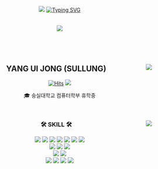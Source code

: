 <header>
  <div align="center">
    <img
      src="https://capsule-render.vercel.app/api?type=waving&color=0:E34C26,10:DA5B0B,30:C6538C,75:3572A5,100:A371F7&height=120&animation=fadeIn&text=&section=header&fontAlign=70">
    <a href="https://git.io/typing-svg"><img
      alt="Typing SVG"
      src="https://readme-typing-svg.demolab.com?font=Satisfy&size=40&pause=1000&color=F7F7F7&background=FFFFFF00&center=true&vCenter=true&random=true&width=435&lines=Scanf-s"/></a><br><br><br>
    <img src="https://capsule-render.vercel.app/api?type=waving&color=0:E34C26,10:DA5B0B,30:C6538C,75:3572A5,100:A371F7&height=120&animation=fadeIn&text=&section=footer&fontAlign=70">
    <br><br><br>
  </div>
</header>


<div align="center">
  <img align="right" src="http://mazassumnida.wtf/api/v2/generate_badge?boj=calzone0404"/>
  
## YANG UI JONG (SULLUNG)
  

  [![Hits](https://hits.seeyoufarm.com/api/count/incr/badge.svg?url=https%3A%2F%2Fgithub.com%2FScanf-s&count_bg=%2379C83D&title_bg=%23555555&icon=&icon_color=%23E7E7E7&title=hits&edge_flat=false)](https://hits.seeyoufarm.com) 
  <a href="[https://doteloper.tistory.com](https://velog.io/@calzone0404/posts)">
    <img src="https://img.shields.io/badge/-StudyBlog-20C997?style=flat-square&logo=Velog&logoColor=white&"/>
  </a>

  

  🎓 숭실대학교 컴퓨터학부 휴학중
 

  <br>
 
</div>


<div align="center">
  
  <img align="right" src="https://github-readme-stats.vercel.app/api/top-langs/?username=Scanf-s&layout=compact&hide=javascript,css,scss,jupyter%20notebook&theme=dracula&langs_count=8"/>
  
  ### 🛠 SKILL 🛠

  <img src="https://img.shields.io/badge/C-blueviolet?style=plastic&logo=C&logoColor=white"/>
  <img src="https://img.shields.io/badge/C++-00599C?style=plastic&logo=C%2B%2B&logoColor=white"/>
  <img src="https://img.shields.io/badge/Python-informational?style=plastic&logo=Python&logoColor=white"/>
  <img src="https://img.shields.io/badge/Java-white?style=plastic&logo=Java&logoColor=black"/>
  <img src="https://img.shields.io/badge/HTML5-e34f26?style=plastic&logo=html5&logoColor=white"/>
  <img src="https://img.shields.io/badge/CSS3-1772b6?style=plastic&logo=css3&logoColor=white"/>
  <img src="https://img.shields.io/badge/Javascript-F7DF1E?style=plastic&logo=javascript&logoColor=white"/>
  <br>
  <img src="https://img.shields.io/badge/Flask-000000?style=plastic&logo=flask&logoColor=white"/>
  <img src="https://img.shields.io/badge/AWS-232f3e?style=plastic&logo=amazonaws&logoColor=white"/>
  <img src="https://img.shields.io/badge/Django-092E20?style=plastic&logo=django&logoColor=white"/>
  <br>
  <img src="https://img.shields.io/badge/Android-34A853?style=plastic&logo=Android&logoColor=white"/>
  <img src="https://img.shields.io/badge/iOS-000000?style=plastic&logo=iOS&logoColor=white"/>
  <br>
  <img src="https://img.shields.io/badge/Linux-FCC624?style=plastic&logo=Linux&logoColor=white"/>
  <img src="https://img.shields.io/badge/Wireshark-1679A7?style=plastic&logo=Wireshark&logoColor=white"/>
  <img src="https://img.shields.io/badge/Vmware-607078?style=plastic&logo=Vmware&logoColor=white"/>
  <img src="https://img.shields.io/badge/PacketTracer-000000?style=plastic&logo=PacketTracer&logoColor=white"/>

</div>

